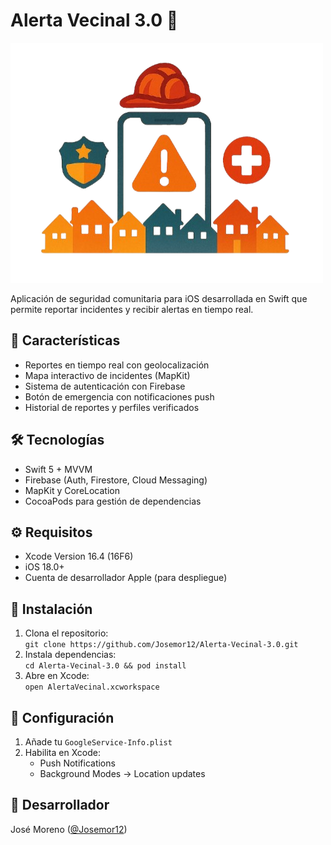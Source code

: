 # Alerta Vecinal 3.0 🚨  
![Logo](https://github.com/Josemor12/Alerta-Vecinal-3.0/raw/main/AlertaVecinal3.0%20-%20Copia%20de%20Seguridad/AlertaVecinal3.0/Resources/logo.png)  

Aplicación de seguridad comunitaria para iOS desarrollada en Swift que permite reportar incidentes y recibir alertas en tiempo real.  

## 📱 Características  
- Reportes en tiempo real con geolocalización  
- Mapa interactivo de incidentes (MapKit)  
- Sistema de autenticación con Firebase  
- Botón de emergencia con notificaciones push  
- Historial de reportes y perfiles verificados  

## 🛠 Tecnologías  
- Swift 5 + MVVM  
- Firebase (Auth, Firestore, Cloud Messaging)  
- MapKit y CoreLocation  
- CocoaPods para gestión de dependencias  

## ⚙️ Requisitos  
- Xcode Version 16.4 (16F6) 
- iOS 18.0+ 
- Cuenta de desarrollador Apple (para despliegue)  

## 🚀 Instalación  
1. Clona el repositorio:  
`git clone https://github.com/Josemor12/Alerta-Vecinal-3.0.git`  
2. Instala dependencias:  
`cd Alerta-Vecinal-3.0 && pod install`  
3. Abre en Xcode:  
`open AlertaVecinal.xcworkspace`  

## 🔧 Configuración  
1. Añade tu `GoogleService-Info.plist`  
2. Habilita en Xcode:  
   - Push Notifications  
   - Background Modes → Location updates  

## 👤 Desarrollador  
José Moreno ([@Josemor12](https://github.com/Josemor12))  
